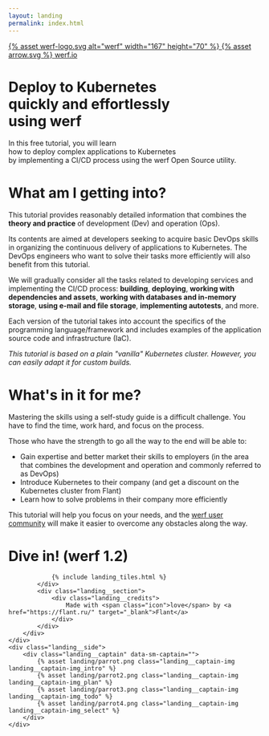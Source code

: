 ```yaml
---
layout: landing
permalink: index.html
---
```


<div class="landing">
    <div class="landing__header">
        <div class="landing__container">
            <a href="/" class="landing__header-title" data-proofer-ignore>
                {% asset werf-logo.svg alt="werf" width="167" height="70" %}
            </a>
            <a href="{{ site.site_urls['en'] }}" class="landing__button" data-proofer-ignore>
                {% asset arrow.svg %}
                <span>werf.io</span>
            </a>
        </div>
    </div>
    <div class="landing__content">
        <div class="landing__container">
            <div class="landing__section landing__section_first" data-sm-trigger="intro">
                <h1 class="landing__h1">
                    Deploy to&nbsp;Kubernetes<br>
                    quickly and&nbsp;effortlessly<br>
                    using&nbsp;<b>werf</b>
                </h1>
                <div class="landing__text">
                    In this free tutorial, you will learn<br>
                    how to&nbsp;deploy complex applications to&nbsp;Kubernetes<br>
                    by implementing a&nbsp;CI/CD process using the werf Open Source utility.
                </div>
            </div>
            <div class="landing__section" data-sm-trigger="plan">
                <h1 class="landing__h2">
                    What am I getting into?
                </h1>
                <div class="landing__text">
                    <p>This tutorial provides reasonably detailed information that combines the <b>theory and practice</b> of development (Dev) and operation (Ops).</p>
                    <p>Its contents are aimed at developers seeking to acquire basic DevOps skills in organizing the continuous delivery of applications to Kubernetes. The DevOps engineers who want to solve their tasks more efficiently will also benefit from this tutorial.</p>
                    <p>We will gradually consider all the tasks related to&nbsp;developing services and implementing the CI/CD process: <b>building</b>, <b>deploying</b>, <b>working with dependencies and&nbsp;assets</b>, <b>working with databases and&nbsp;in-memory storage</b>, <b>using e-mail and&nbsp;file storage</b>, <b>implementing autotests</b>, and&nbsp;more.</p>
                    <p>Each version of&nbsp;the&nbsp;tutorial takes into account the specifics of the programming language/framework and includes examples of the application source code and infrastructure (IaC).</p>
                    <p><i>This tutorial is based on a&nbsp;plain "vanilla" Kubernetes cluster. However, you can easily adapt it for&nbsp;custom builds.</i></p>
                </div>
            </div>
            <div class="landing__section" data-sm-trigger="todo">
                <h1 class="landing__h2">
                    What's in it for me?
                </h1>
                <div class="landing__text">
                    <p>Mastering the skills using a self-study guide is a difficult challenge. You have to find the time, work hard, and focus on the process.</p>
                    <p>Those who have the strength to go all the way to the end will be able to:</p>
                </div>
                <ul class="landing__list">
                    <li>
                        Gain expertise and better market their skills to employers
                        <span>(in the area that combines the development and operation and commonly referred to as DevOps)</span>
                    </li>
                    <li>
                        Introduce Kubernetes to their company
                        <span>(and get a discount on the Kubernetes cluster from Flant)</span>
                    </li>
                    <li>
                        Learn how to solve problems in their company more efficiently
                    </li>
                </ul>
                <div class="landing__text">
                    <p>This tutorial will help you focus on your needs, and the <a href="https://t.me/werf_io">werf user community</a> will make it easier to overcome any obstacles along the way.</p>
                </div>
            </div>
            <div class="landing__section" data-sm-trigger="select">
                <h1 class="landing__h2">
                    Dive in! <span>(werf 1.2)</span>
                </h1>

                {% include landing_tiles.html %}
            </div>
            <div class="landing__section">
                <div class="landing__credits">
                    Made with <span class="icon">love</span> by <a href="https://flant.ru/" target="_blank">Flant</a>
                </div>
            </div>
        </div>
    </div>
    <div class="landing__side">
        <div class="landing__captain" data-sm-captain="">
            {% asset landing/parrot.png class="landing__captain-img landing__captain-img_intro" %}
            {% asset landing/parrot2.png class="landing__captain-img landing__captain-img_plan" %}
            {% asset landing/parrot3.png class="landing__captain-img landing__captain-img_todo" %}
            {% asset landing/parrot4.png class="landing__captain-img landing__captain-img_select" %}
        </div>
    </div>
</div>
